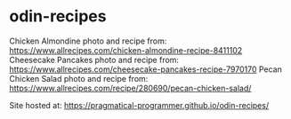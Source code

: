 # odin-recipes

Chicken Almondine photo and recipe from: https://www.allrecipes.com/chicken-almondine-recipe-8411102
Cheesecake Pancakes photo and recipe from: https://www.allrecipes.com/cheesecake-pancakes-recipe-7970170
Pecan Chicken Salad photo and recipe from: https://www.allrecipes.com/recipe/280690/pecan-chicken-salad/


Site hosted at: https://pragmatical-programmer.github.io/odin-recipes/